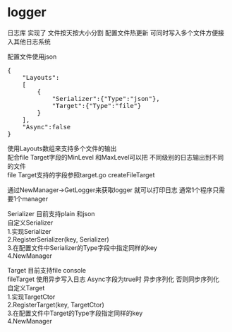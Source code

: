 # logger
<p>日志库 实现了 文件按天按大小分割 配置文件热更新 可同时写入多个文件方便接入其他日志系统</p>
<p>配置文件使用json
<pre>
{
    "Layouts":
    [
        {
            "Serializer":{"Type":"json"},
            "Target":{"Type":"file"}
        }
    ],
    "Async":false
}
</pre>
</p>
<p>使用Layouts数组来支持多个文件的输出<br/>
配合file Target字段的MinLevel 和MaxLevel可以把 不同级别的日志输出到不同的文件<br />
file Target支持的字段参照target.go createFileTarget<br />
</p>
<p>
通过NewManager->GetLogger来获取logger 就可以打印日志 通常1个程序只需要1个manager<br/>

Serializer 目前支持plain 和json<br/>
自定义Serializer<br/>
1.实现Serializer<br/>
2.RegisterSerializer(key, Serializer)<br/>
3.在配置文件中Serializer的Type字段中指定同样的key<br/>
4.NewManager<br/>

Target 目前支持file console<br/>
fileTarget 使用异步写入日志 Async字段为true时 异步序列化 否则同步序列化<br/>
自定义Target<br/>
1.实现TargetCtor<br/>
2.RegisterTarget(key, TargetCtor)<br/>
3.在配置文件中Target的Type字段指定同样的key<br/>
4.NewManager<br/>
</p>
